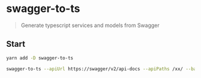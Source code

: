 # swagger-to-ts

> Generate typescript services and models from Swagger

## Start

```bash
yarn add -D swagger-to-ts

swagger-to-ts --apiUrl https://swagger/v2/api-docs --apiPaths /xx/ --basePath /xxx
```
